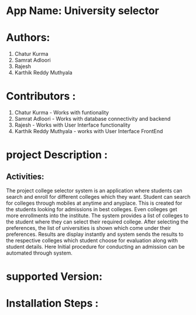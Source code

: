# App Name: University selector

# Authors:

1) Chatur Kurma
2) Samrat Adloori
3) Rajesh
4) Karthik Reddy Muthyala

# Contributors :

1) Chatur Kurma - Works with funtionality
2) Samrat Adloori - Works with database connectivity and backend 
3) Rajesh - Works with User Interface functionality
4) Karthik Reddy Muthyala - works with User Interface FrontEnd

# project Description :
## Activities:


The project college selector system is an application where students can search and enroll for different colleges which they want. Student can search for colleges through mobiles at anytime and anyplace. This is created for the students looking for admissions in best colleges. Even colleges get more enrollments into the institute. The system provides a list of colleges to the student where they can select their required college. After selecting the preferences, the list of universities is shown which come under their preferences. Results are display instantly and system sends the results to the respective colleges which student choose for evaluation along with student details. Here Initial procedure for conducting an admission can be automated through system.




# supported Version:


# Installation Steps :


